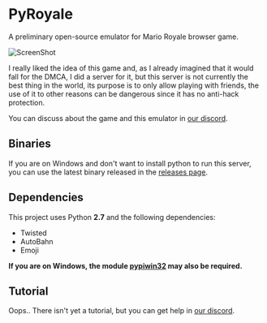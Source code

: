 # PyRoyale
A preliminary open-source emulator for Mario Royale browser game.

![ScreenShot](https://i.imgur.com/4gpGSLs.png)

I really liked the idea of this game and, as I already imagined that it would fall for the DMCA, I did a server for it, but this server is not currently the best thing in the world, its purpose is to only allow playing with friends, the use of it to other reasons can be dangerous since it has no anti-hack protection.

You can discuss about the game and this emulator in [our discord](https://discord.gg/63SBFj).

## Binaries
If you are on Windows and don't want to install python to run this server, you can use the latest binary released in the [releases page](https://github.com/Igoorx/PyRoyale/releases).

## Dependencies
This project uses Python <b>2.7</b> and the following dependencies:
- Twisted
- AutoBahn
- Emoji

<b>If you are on Windows, the module <u>pypiwin32</u> may also be required.</b> 

## Tutorial
Oops.. There isn't yet a tutorial, but you can get help in [our discord](https://discord.gg/63SBFj).

